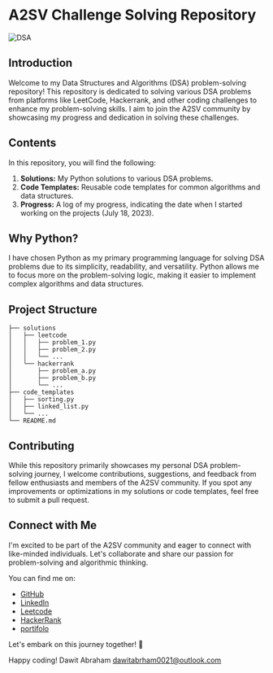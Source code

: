 # A2SV Challenge Solving Repository

![DSA](https://img.shields.io/badge/Data%20Structures%20%26%20Algorithms-Python-brightgreen)

## Introduction

Welcome to my Data Structures and Algorithms (DSA) problem-solving repository! This repository is dedicated to solving various DSA problems from platforms like LeetCode, Hackerrank, and other coding challenges to enhance my problem-solving skills. I aim to join the A2SV community by showcasing my progress and dedication in solving these challenges.

## Contents

In this repository, you will find the following:

1. **Solutions:** My Python solutions to various DSA problems.
2. **Code Templates:** Reusable code templates for common algorithms and data structures.
3. **Progress:** A log of my progress, indicating the date when I started working on the projects (July 18, 2023).

## Why Python?

I have chosen Python as my primary programming language for solving DSA problems due to its simplicity, readability, and versatility. Python allows me to focus more on the problem-solving logic, making it easier to implement complex algorithms and data structures.

## Project Structure

```
├── solutions
│   ├── leetcode
│   │   ├── problem_1.py
│   │   ├── problem_2.py
│   │   └── ...
│   └── hackerrank
│       ├── problem_a.py
│       ├── problem_b.py
│       └── ...
├── code_templates
│   ├── sorting.py
│   ├── linked_list.py
│   └── ...
└── README.md
```

## Contributing

While this repository primarily showcases my personal DSA problem-solving journey, I welcome contributions, suggestions, and feedback from fellow enthusiasts and members of the A2SV community. If you spot any improvements or optimizations in my solutions or code templates, feel free to submit a pull request.

## Connect with Me

I'm excited to be part of the A2SV community and eager to connect with like-minded individuals. Let's collaborate and share our passion for problem-solving and algorithmic thinking.

You can find me on:

- [GitHub](https://github.com/solo21-12)
- [LinkedIn](https://www.linkedin.com/in/your-username](https://www.linkedin.com/in/dawit-abrham-b6b465216/))
- [Leetcode](https://leetcode.com/davi-solo/)
- [HackerRank](https://www.hackerrank.com/dawit_abrahame)
- [portifolo](https://portifolio-v2-seven.vercel.app/)

Let's embark on this journey together! 🚀

Happy coding!
Dawit Abraham
dawitabrham0021@outlook.com
